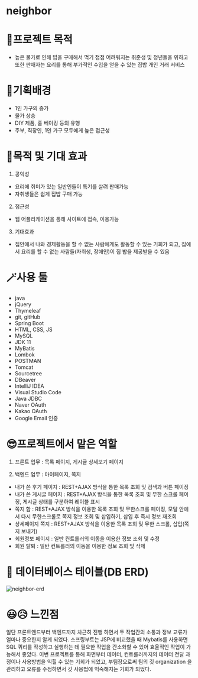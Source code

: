 # neighbor

# 👊프로젝트 목적 
- 높은 물가로 인해 밥을 구매해서 먹기 점점 어려워지는 취준생 및 청년들을 위하고 또한 판매자는 요리를 통해 부가적인 수입을 얻을 수 있는 집밥 개인 거래 서비스
 
# 👊기획배경
- 1인 가구의 증가
- 물가 상승
- DIY 제품, 홈 베이킹 등의 유행
- 주부, 직장인, 1인 가구 모두에게 높은 접근성

# 👊목적 및 기대 효과
1. 공익성
- 요리에 취미가 있는 일반인들이 특기를 살려 판매가능
- 자취생들은 쉽게 집밥 구매 가능

2. 접근성
- 웹 어플리케이션을 통해 사이트에 접속, 이용가능

3. 기대효과
- 집안에서 나와 경제활동을 할 수 없는 사람에게도 활동할 수 있는 기회가 되고, 집에서 요리를 할 수 없는 사람들(자취생, 장애인)이 집 밥을 제공받을 수 있음

# 🪄사용 툴
- java
- jQuery
- Thymeleaf
- git, gitHub
- Spring Boot
- HTML, CSS, JS
- MySQL
- JDK 11
- MyBatis
- Lombok
- POSTMAN
- Tomcat
- Sourcetree
- DBeaver
- IntelliJ IDEA
- Visual Studio Code
- Java JDBC
- Naver OAuth
- Kakao OAuth
- Google Email 인증

# 😎프로젝트에서 맡은 역할 
1. 프론트 업무 : 목록 페이지, 게시글 상세보기 페이지

2. 백엔드 업무 : 마이페이지, 쪽지
- 내가 쓴 후기 페이지 : REST+AJAX 방식을 통한 목록 조회 및 검색과 버튼 페이징 
- 내가 쓴 게시글 페이지 : REST+AJAX 방식을 통한 목록 조회 및 무한 스크롤 페이징, 게시글 상태를 구분하여 레이블 표시
- 쪽지 함 : REST+AJAX 방식을 이용한 목록 조회 및 무한스크롤 페이징, 모달 안에서 다시 무한스크롤로 쪽지 정보 조회 및 삽입하기, 삽입 후 즉시 정보 재조회 
- 상세페이지 쪽지 : REST+AJAX 방식을 이용한 목록 조회 및 무한 스크롤, 삽입(쪽지 보내기) 
- 회원정보 페이지 : 일반 컨트롤러의 이동을 이용한 정보 조회 및 수정
- 회원 탈퇴 : 일반 컨트롤러의 이동을 이용한 정보 조회 및 삭제

# 🔎 데이터베이스 테이블(DB ERD)
![neighbor-erd](https://user-images.githubusercontent.com/122762452/231799781-6b4e9a7b-cfa2-4137-896b-1ff217414e38.png)

# 😃😥 느낀점
 일단 프론트엔드부터 백엔드까지 차근히 진행 하면서 두 작업간의 소통과 정보 교류가 얼마나 중요한지 알게 되었다. 
스프링부트는 JSP에 비교했을 때 Mybatis를 사용하면 SQL 쿼리를 작성하고 실행하는 데 필요한 작업을 간소화할 수 있어 효율적인 작업이 가능해서 좋았다.
이번 프로젝트를 통해 화면부터 데이터, 컨트롤러까지의 데이터 전달 과정이나 사용방법을 익힐 수 있는 기회가 되었고,
부팀장으로써 팀의 깃 organization 을 관리하고 오류를 수정하면서 깃 사용법에 익숙해지는 기회가 되었다.

